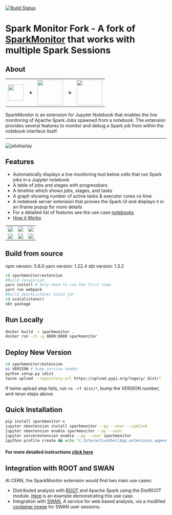 [![Build Status](https://travis-ci.org/krishnan-r/sparkmonitor.svg?branch=master)](https://travis-ci.org/krishnan-r/sparkmonitor)
# Spark Monitor Fork - A fork of [SparkMonitor](https://krishnan-r.github.io/sparkmonitor/) that works with multiple Spark Sessions


## About
<table>
<tr>
<td><a href="http://jupyter.org/"><img src="https://user-images.githubusercontent.com/6822941/29750386-872556fe-8b5c-11e7-95e1-42b12d709017.png" height="50"/></a></td>
<td><b>+</b></td>
<td><a href="https://spark.apache.org/"><img src="https://user-images.githubusercontent.com/6822941/29750352-e9807b36-8b5b-11e7-929a-249f56c7cf79.png" height="80"/></a></td>
<td><b>=</b></td>
<td><a href="https://user-images.githubusercontent.com/6822941/29601568-d5e42934-87f9-11e7-9780-3cd3a0d8d86b.png" title="The SparkMonitor Extension."><img src="https://user-images.githubusercontent.com/6822941/29601568-d5e42934-87f9-11e7-9780-3cd3a0d8d86b.png" height="80"/></a></td>
</tr>
</table>
SparkMonitor is an extension for Jupyter Notebook that enables the live monitoring of Apache Spark Jobs spawned from a notebook. The extension provides several features to monitor and debug a Spark job from within the notebook interface itself. <br> 

***

![jobdisplay](https://user-images.githubusercontent.com/6822941/29753710-ff8849b6-8b94-11e7-8f9c-bdc59bf72143.gif)

## Features
* Automatically displays a live monitoring tool below cells that run Spark jobs in a Jupyter notebook
* A table of jobs and stages with progressbars
* A timeline which shows jobs, stages, and tasks
* A graph showing number of active tasks & executor cores vs time
* A notebook server extension that proxies the Spark UI and displays it in an iframe popup for more details
* For a detailed list of features see the use case [notebooks](https://krishnan-r.github.io/sparkmonitor/#common-use-cases-and-tests)
* [How it Works](https://krishnan-r.github.io/sparkmonitor/how.html)

<table>
<tr>
<td><a href="https://user-images.githubusercontent.com/6822941/29601990-d6256a1e-87fb-11e7-94cb-b4418c61d221.png" title="Jobs and stages started from a cell."><img src="https://user-images.githubusercontent.com/6822941/29601990-d6256a1e-87fb-11e7-94cb-b4418c61d221.png"></a></td>
<td><a href="https://user-images.githubusercontent.com/6822941/29601769-d8e82a26-87fa-11e7-9b0e-91b1414e7821.png" title="A graph of the number of active tasks and available executor cores."><img src="https://user-images.githubusercontent.com/6822941/29601769-d8e82a26-87fa-11e7-9b0e-91b1414e7821.png" ></a></td>
<td><a href="https://user-images.githubusercontent.com/6822941/29601776-d919dae4-87fa-11e7-8939-a6c0d0072d90.png" title="An event timeline with jobs, stages and tasks across various executors. The tasks are split into various coloured phases, providing insight into the nature of computation."><img src="https://user-images.githubusercontent.com/6822941/29601776-d919dae4-87fa-11e7-8939-a6c0d0072d90.png"></a></td>
</tr>
<tr>
<td><a href="https://user-images.githubusercontent.com/6822941/29750236-be1f6b0c-8b59-11e7-9a36-92e04e3bf05b.png" title="The Spark web UI as a popup within the notebook interface."><img src="https://user-images.githubusercontent.com/6822941/29750236-be1f6b0c-8b59-11e7-9a36-92e04e3bf05b.png" ></a></td>
<td><a href="https://user-images.githubusercontent.com/6822941/29750177-ea2c18b8-8b58-11e7-955e-69ecf33a6284.png" title="Details of a task."><img src="https://user-images.githubusercontent.com/6822941/29750177-ea2c18b8-8b58-11e7-955e-69ecf33a6284.png" ></a></td>
<td><a href="https://user-images.githubusercontent.com/6822941/29601997-d6533840-87fb-11e7-90ce-daa0fe73b9e5.png" title="An event timeline."><img src="https://user-images.githubusercontent.com/6822941/29601997-d6533840-87fb-11e7-90ce-daa0fe73b9e5.png"></a></td>
</tr>
</table>

## Build from source
npm version: 5.6.0
yarn version: 1.22.4
sbt version: 1.3.2
```bash
cd sparkmonitor/extension
#Build Javascript
yarn install # Only need to run the first time
yarn run webpack
#Build SparkListener Scala jar
cd scalalistener/
sbt package
```

## Run Locally
```bash
docker build -t sparkmonitor .
docker run -it -p 8888:8888 sparkmonitor
```

## Deploy New Version
```bash
cd sparkmonitor/extension
vi VERSION # bump version number
python setup.py sdist
twine upload --repository-url https://upload.pypi.org/legacy/ dist/*
```
If twine upload step fails, run `rm -rf dist/*`, bump the VERSION number, and rerun steps above.

## Quick Installation
```bash 
pip install sparkmonitor-s
jupyter nbextension install sparkmonitor --py --user --symlink 
jupyter nbextension enable sparkmonitor --py --user            
jupyter serverextension enable --py --user sparkmonitor
ipython profile create && echo "c.InteractiveShellApp.extensions.append('sparkmonitor.kernelextension')" >>  $(ipython profile locate default)/ipython_kernel_config.py
```
#### For more detailed instructions [click here](https://krishnan-r.github.io/sparkmonitor/install.html)

## Integration with ROOT and SWAN
At CERN, the SparkMonitor extension would find two main use cases:
* Distributed analysis with [ROOT](https://root.cern.ch/) and Apache Spark using the DistROOT module. [Here](https://krishnan-r.github.io/sparkmonitor/usecase_distroot.html) is an example demonstrating this use case.
* Integration with [SWAN](https://swan.web.cern.ch/), A service for web based analysis, via a modified [container image](https://github.com/krishnan-r/sparkmonitorhub) for SWAN user sessions.

